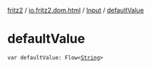 [fritz2](../../index.md) / [io.fritz2.dom.html](../index.md) / [Input](index.md) / [defaultValue](./default-value.md)

# defaultValue

`var defaultValue: Flow<`[`String`](https://kotlinlang.org/api/latest/jvm/stdlib/kotlin/-string/index.html)`>`